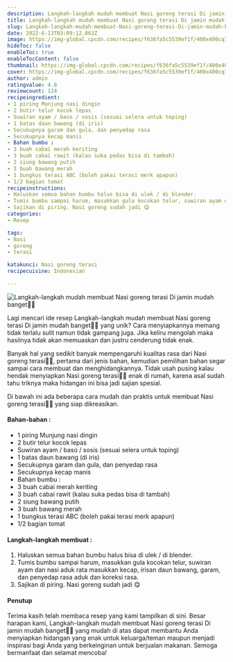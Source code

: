 ```yaml
---
description: Langkah-langkah mudah membuat Nasi goreng terasi Di jamin mudah banget"
title: Langkah-langkah mudah membuat Nasi goreng terasi Di jamin mudah banget
slug: Langkah-langkah-mudah-membuat-Nasi-goreng-terasi-Di-jamin-mudah-banget
date: 2022-6-13T03:09:12.063Z
image: https://img-global.cpcdn.com/recipes/f636fa5c5539ef1f/400x400cq70/photo.jpg
hideToc: false
enableToc: true
enableTocContent: false
thumbnail: https://img-global.cpcdn.com/recipes/f636fa5c5539ef1f/400x400cq70/photo.jpg
cover: https://img-global.cpcdn.com/recipes/f636fa5c5539ef1f/400x400cq70/photo.jpg
author: admin
ratingvalue: 4.8
reviewcount: 124
recipeingredient:
- 1 piring Munjung nasi dingin
- 2 butir telur kocok lepas
- Suwiran ayam / baso / sosis (sesuai selera untuk toping)
- 1 batas daun bawang (di iris)
- Secukupnya garam dan gula, dan penyedap rasa
- Secukupnya kecap manis
- Bahan bumbu :
- 3 buah cabai merah keriting
- 3 buah cabai rawit (kalau suka pedas bisa di tambah)
- 2 siung bawang putih
- 3 buah bawang merah
- 1 bungkus terasi ABC (boleh pakai terasi merk apapun)
- 1/2 bagian tomat
recipeinstructions:
- Haluskan semua bahan bumbu halus bisa di ulek / di blender.
- Tumis bumbu sampai harum, masukkan gula kocokan telur, suwiran ayam dan nasi aduk rata masukkan kecap, irisan daun bawang, garam, dan penyedap rasa aduk dan koreksi rasa.
- Sajikan di piring. Nasi goreng sudah jadi 😋
categories:
- Resep

tags:
- Nasi
- goreng
- terasi

katakunci: Nasi goreng terasi
recipecuisine: Indonesian

---
```


![Langkah-langkah mudah membuat Nasi goreng terasi Di jamin mudah banget👩‍🍳](https://img-global.cpcdn.com/recipes/f636fa5c5539ef1f/400x400cq70/photo.jpg)

Lagi mencari ide resep Langkah-langkah mudah membuat Nasi goreng terasi Di jamin mudah banget👩‍🍳 yang unik? Cara menyiapkannya memang tidak terlalu sulit namun tidak gampang juga. Jika keliru mengolah maka hasilnya tidak akan memuaskan dan justru cenderung tidak enak.

Banyak hal yang sedikit banyak mempengaruhi kualitas rasa dari Nasi goreng terasi👩‍🍳, pertama dari jenis bahan, kemudian pemilihan bahan segar sampai cara membuat dan menghidangkannya. Tidak usah pusing kalau hendak menyiapkan Nasi goreng terasi👩‍🍳 enak di rumah, karena asal sudah tahu triknya maka hidangan ini bisa jadi sajian spesial.

Di bawah ini ada beberapa cara mudah dan praktis untuk membuat Nasi goreng terasi👩‍🍳 yang siap dikreasikan.

<!--inarticleads1-->

#### Bahan-bahan :

- 1 piring Munjung nasi dingin
- 2 butir telur kocok lepas
- Suwiran ayam / baso / sosis (sesuai selera untuk toping)
- 1 batas daun bawang (di iris)
- Secukupnya garam dan gula, dan penyedap rasa
- Secukupnya kecap manis
- Bahan bumbu :
- 3 buah cabai merah keriting
- 3 buah cabai rawit (kalau suka pedas bisa di tambah)
- 2 siung bawang putih
- 3 buah bawang merah
- 1 bungkus terasi ABC (boleh pakai terasi merk apapun)
- 1/2 bagian tomat

<!--inarticleads2-->

#### Langkah-langkah membuat :

1. Haluskan semua bahan bumbu halus bisa di ulek / di blender.
1. Tumis bumbu sampai harum, masukkan gula kocokan telur, suwiran ayam dan nasi aduk rata masukkan kecap, irisan daun bawang, garam, dan penyedap rasa aduk dan koreksi rasa.
1. Sajikan di piring. Nasi goreng sudah jadi 😋

#### Penutup

Terima kasih telah membaca resep yang kami tampilkan di sini. Besar harapan kami, Langkah-langkah mudah membuat Nasi goreng terasi Di jamin mudah banget👩‍🍳 yang mudah di atas dapat membantu Anda menyiapkan hidangan yang enak untuk keluarga/teman maupun menjadi inspirasi bagi Anda yang berkeinginan untuk berjualan makanan. Semoga bermanfaat dan selamat mencoba!